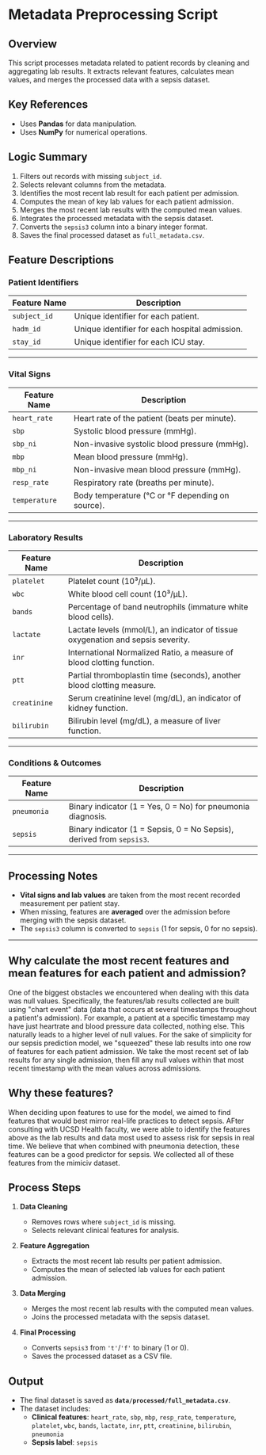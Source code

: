 # Metadata Preprocessing Script

## Overview
This script processes metadata related to patient records by cleaning and aggregating lab results. It extracts relevant features, calculates mean values, and merges the processed data with a sepsis dataset.

## Key References
- Uses **Pandas** for data manipulation.
- Uses **NumPy** for numerical operations.

## Logic Summary
1. Filters out records with missing `subject_id`.
2. Selects relevant columns from the metadata.
3. Identifies the most recent lab result for each patient per admission.
4. Computes the mean of key lab values for each patient admission.
5. Merges the most recent lab results with the computed mean values.
6. Integrates the processed metadata with the sepsis dataset.
7. Converts the `sepsis3` column into a binary integer format.
8. Saves the final processed dataset as `full_metadata.csv`.


## **Feature Descriptions**

### **Patient Identifiers**
| Feature Name | Description |
|-------------|------------|
| `subject_id` | Unique identifier for each patient. |
| `hadm_id` | Unique identifier for each hospital admission. |
| `stay_id` | Unique identifier for each ICU stay. |

---

### **Vital Signs**
| Feature Name | Description |
|-------------|------------|
| `heart_rate` | Heart rate of the patient (beats per minute). |
| `sbp` | Systolic blood pressure (mmHg). |
| `sbp_ni` | Non-invasive systolic blood pressure (mmHg). |
| `mbp` | Mean blood pressure (mmHg). |
| `mbp_ni` | Non-invasive mean blood pressure (mmHg). |
| `resp_rate` | Respiratory rate (breaths per minute). |
| `temperature` | Body temperature (°C or °F depending on source). |

---

### **Laboratory Results**
| Feature Name | Description |
|-------------|------------|
| `platelet` | Platelet count (10³/µL). |
| `wbc` | White blood cell count (10³/µL). |
| `bands` | Percentage of band neutrophils (immature white blood cells). |
| `lactate` | Lactate levels (mmol/L), an indicator of tissue oxygenation and sepsis severity. |
| `inr` | International Normalized Ratio, a measure of blood clotting function. |
| `ptt` | Partial thromboplastin time (seconds), another blood clotting measure. |
| `creatinine` | Serum creatinine level (mg/dL), an indicator of kidney function. |
| `bilirubin` | Bilirubin level (mg/dL), a measure of liver function. |

---

### **Conditions & Outcomes**
| Feature Name | Description |
|-------------|------------|
| `pneumonia` | Binary indicator (1 = Yes, 0 = No) for pneumonia diagnosis. |
| `sepsis` | Binary indicator (1 = Sepsis, 0 = No Sepsis), derived from `sepsis3`. |

---

## **Processing Notes**
- **Vital signs and lab values** are taken from the most recent recorded measurement per patient stay.
- When missing, features are **averaged** over the admission before merging with the sepsis dataset.
- The `sepsis3` column is converted to `sepsis` (1 for sepsis, 0 for no sepsis).

---

## Why calculate the most recent features and mean features for each patient and admission?
One of the biggest obstacles we encountered when dealing with this data was null values. Specifically, the features/lab results collected are built using "chart
event" data (data that occurs at several timestamps throughout a patient's admission). For example, a patient at a specific timestamp may have just heartrate
and blood pressure data collected, nothing else. This naturally leads to a higher level of null values. For the sake of simplicity for our sepsis
prediction model, we "squeezed" these lab results into one row of features for each patient admission. We take the most recent set of lab results for 
any single admission, then fill any null values within that most recent timestamp with the mean values across admissions.

## Why these features?
When deciding upon features to use for the model, we aimed to find features that would best mirror real-life practices to detect sepsis. AFter consulting with UCSD Health faculty, we were able to identify the features above as the lab results and data most used to assess risk for sepsis in real time. We believe that when combined with pneumonia detection, these features can be a good predictor for sepsis. We collected all of these features from the mimiciv dataset.



## Process Steps
1. **Data Cleaning**  
   - Removes rows where `subject_id` is missing.
   - Selects relevant clinical features for analysis.
   
2. **Feature Aggregation**  
   - Extracts the most recent lab results per patient admission.
   - Computes the mean of selected lab values for each patient admission.

3. **Data Merging**  
   - Merges the most recent lab results with the computed mean values.
   - Joins the processed metadata with the sepsis dataset.

4. **Final Processing**  
   - Converts `sepsis3` from `'t'`/`'f'` to binary (1 or 0).
   - Saves the processed dataset as a CSV file.

## Output
- The final dataset is saved as **`data/processed/full_metadata.csv`**.
- The dataset includes:
  - **Clinical features**: `heart_rate`, `sbp`, `mbp`, `resp_rate`, `temperature`, `platelet`, `wbc`, `bands`, `lactate`, `inr`, `ptt`, `creatinine`, `bilirubin`, `pneumonia`
  - **Sepsis label**: `sepsis`



